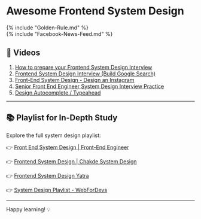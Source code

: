 # Awesome Frontend System Design

<div markdown="1">
   <!-- Embed another Markdown file -->
   {% include "Golden-Rule.md" %}
</div>

<div markdown="2">
   <!-- Embed another Markdown file -->
   {% include "Facebook-News-Feed.md" %}
</div>

## 🎥 Videos

1. [How to prepare your Frontend System Design Interview](https://www.youtube.com/watch?v=JhcW0fuR_ig)
2. [Frontend System Design Interview (Build Google Search)](https://www.youtube.com/watch?v=jVMqj8A7Fpk)
3. [Front-End System Design - Design an Instagram](https://www.youtube.com/watch?v=LCnkSLRJRwM)
4. [Senior Front End Engineer System Design Interview Practice](https://www.youtube.com/watch?v=RJOEJ4ghTP4)
5. [Design Autocomplete / Typeahead](https://www.youtube.com/watch?v=Ntmy-z-b4pk)

---

## 📚 Playlist for In-Depth Study

Explore the full system design playlist:

👉 [Front End System Design | Front-End Engineer](https://www.youtube.com/playlist?list=PLI9W87-Dqn7j_x6QtR6sUjycJR7nQLBqT)

👉 [Frontend System Design | Chakde System Design](https://www.youtube.com/playlist?list=PL4CFloQ4GGWICE0Tz6iXKfN3XWkXRlboU)

👉 [Frontend System Design Yatra ](https://www.youtube.com/playlist?list=PLe3J6mZBq1xVDr297Yg0p1SHbdj_Oceld)

👉 [System Design Playlist - WebForDevs](https://www.youtube.com/playlist?list=PL2M5yZr78G0rkhHnEhH7kQuhJ8akiLOnT)

---

Happy learning! 💡
